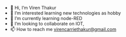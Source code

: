 - 👋 Hi, I’m Viren Thakur
- 👀 I’m interested learning new technologies as hobby
- 🌱 I’m currently learning node-RED
- 💞️ I’m looking to collaborate on IOT,
- 📫 How to reach me virencarriethakur@gmail.com

<!---
virencarriethakur/virencarriethakur is a ✨ special ✨ repository because its `README.md` (this file) appears on your GitHub profile.
You can click the Preview link to take a look at your changes.
--->
